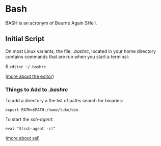 # Bash

BASH is an acronym of Bourne Again SHell.

## Initial Script

On most Linux variants, the file, *.bashrc*, located in your home directory contains commands that are run when you start a terminal:

$ `editor ~/.bashrc`

([more about the editor](editor.md))

### Things to Add to *.bashrc*

To add a directory a the list of paths search for binaries:

    export PATH=$PATH:/home/luke/bin

To start the *ssh-agent*:

    eval "$(ssh-agent -s)"

([more about ssl](ssl.md))

